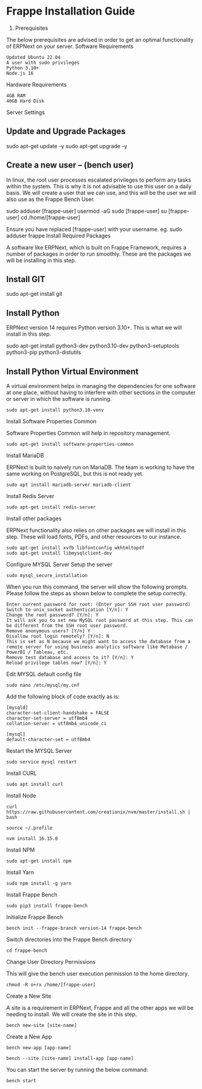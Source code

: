 # Frappe Installation Guide

1. Prerequisites

The below prerequisites are advised in order to get an optimal functionality of ERPNext on your server.
Software Requirements

    Updated Ubuntu 22.04
    A user with sudo privileges
    Python 3.10+
    Node.js 16

Hardware Requirements

    4GB RAM
    40GB Hard Disk

Server Settings
## Update and Upgrade Packages

sudo apt-get update -y
sudo apt-get upgrade -y

## Create a new user – (bench user)

In linux, the root user processes escalated privileges to perform any tasks within the system. This is why it is not advisable to use this user on a daily basis. We will create a user that we can use, and this will be the user we will also use as the Frappe Bench User.

sudo adduser [frappe-user]
usermod -aG sudo [frappe-user]
su [frappe-user] 
cd /home/[frappe-user]

Ensure you have replaced [frappe-user] with your username. eg. sudo adduser frappe
Install Required Packages


A software like ERPNext, which is built on Frappe Framework, requires a number of packages in order to run smoothly. These are the packages we will be installing in this step.

## Install GIT

sudo apt-get install git

## Install Python

ERPNext version 14 requires Python version 3.10+. This is what we will install in this step.

sudo apt-get install python3-dev python3.10-dev python3-setuptools python3-pip python3-distutils

## Install Python Virtual Environment

A virtual environment helps in managing the dependencies for one software at one place, without having to interfere with other sections in the computer or server in which the software is running.
```
sudo apt-get install python3.10-venv
```

Install Software Properties Common

Software Properties Common will help in repository management.
```
sudo apt-get install software-properties-common
```
Install MariaDB

ERPNext is built to naively run on MariaDB. The team is working to have the same working on PostgreSQL, but this is not ready yet.
```
sudo apt install mariadb-server mariadb-client
```
Install Redis Server
```
sudo apt-get install redis-server
```
Install other packages

ERPNext functionality also relies on other packages we will install in this step. These will load fonts, PDFs, and other resources to our instance.
```
sudo apt-get install xvfb libfontconfig wkhtmltopdf
sudo apt-get install libmysqlclient-dev
```
Configure MYSQL Server
Setup the server
```
sudo mysql_secure_installation
```
When you run this command, the server will show the following prompts. Please follow the steps as shown below to complete the setup correctly.

    Enter current password for root: (Enter your SSH root user password)
    Switch to unix_socket authentication [Y/n]: Y
    Change the root password? [Y/n]: Y
    It will ask you to set new MySQL root password at this step. This can be different from the SSH root user password.
    Remove anonymous users? [Y/n] Y
    Disallow root login remotely? [Y/n]: N
    This is set as N because we might want to access the database from a remote server for using business analytics software like Metabase / PowerBI / Tableau, etc.
    Remove test database and access to it? [Y/n]: Y
    Reload privilege tables now? [Y/n]: Y

Edit MYSQL default config file
```
sudo nano /etc/mysql/my.cnf
```
Add the following block of code exactly as is:
```
[mysqld]
character-set-client-handshake = FALSE
character-set-server = utf8mb4
collation-server = utf8mb4_unicode_ci

[mysql]
default-character-set = utf8mb4
```
Restart the MYSQL Server
```
sudo service mysql restart
```
Install CURL
```
sudo apt install curl
```
Install Node
```
curl https://raw.githubusercontent.com/creationix/nvm/master/install.sh | bash

source ~/.profile

nvm install 16.15.0
```
Install NPM
```
sudo apt-get install npm
```
Install Yarn
```
sudo npm install -g yarn
```
Install Frappe Bench
```
sudo pip3 install frappe-bench
```
Initialize Frappe Bench
```
bench init --frappe-branch version-14 frappe-bench
```
Switch directories into the Frappe Bench directory
```
cd frappe-bench
```
Change User Directory Permissions

This will give the bench user execution permission to the home directory.
```
chmod -R o+rx /home/[frappe-user]
```
Create a New Site

A site is a requirement in ERPNext, Frappe and all the other apps we will be needing to install. We will create the site in this step.
```
bench new-site [site-name]
```
Create a New App 

```
bench new-app [app-name]
```

```
bench --site [site-name] install-app [app-name]
```

You can start the server by running the below command:
```
bench start
```
